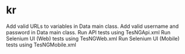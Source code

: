 # kr
Add valid URLs to variables in Data main class.
Add valid username and password in Data main class.
Run API tests using TesNGApi.xml
Run Selenium UI (Web) tests using TesNGWeb.xml
Run Selenium UI (Mobile) tests using TesNGMobile.xml
